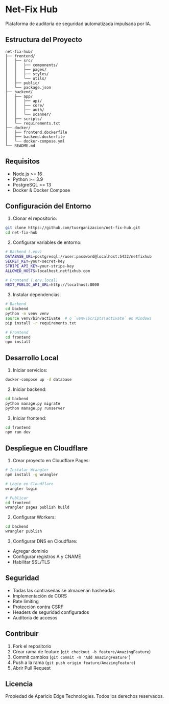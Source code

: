 # Net-Fix Hub

Plataforma de auditoría de seguridad automatizada impulsada por IA.

## Estructura del Proyecto

```
net-fix-hub/
├── frontend/
│   ├── src/
│   │   ├── components/
│   │   ├── pages/
│   │   ├── styles/
│   │   └── utils/
│   ├── public/
│   └── package.json
├── backend/
│   ├── app/
│   │   ├── api/
│   │   ├── core/
│   │   ├── auth/
│   │   └── scanner/
│   ├── scripts/
│   └── requirements.txt
├── docker/
│   ├── frontend.dockerfile
│   ├── backend.dockerfile
│   └── docker-compose.yml
└── README.md
```

## Requisitos

- Node.js >= 16
- Python >= 3.9
- PostgreSQL >= 13
- Docker & Docker Compose

## Configuración del Entorno

1. Clonar el repositorio:
```bash
git clone https://github.com/tuorganizacion/net-fix-hub.git
cd net-fix-hub
```

2. Configurar variables de entorno:
```bash
# Backend (.env)
DATABASE_URL=postgresql://user:password@localhost:5432/netfixhub
SECRET_KEY=your-secret-key
STRIPE_API_KEY=your-stripe-key
ALLOWED_HOSTS=localhost,netfixhub.com

# Frontend (.env.local)
NEXT_PUBLIC_API_URL=http://localhost:8000
```

3. Instalar dependencias:
```bash
# Backend
cd backend
python -m venv venv
source venv/bin/activate  # o `venv\Scripts\activate` en Windows
pip install -r requirements.txt

# Frontend
cd frontend
npm install
```

## Desarrollo Local

1. Iniciar servicios:
```bash
docker-compose up -d database
```

2. Iniciar backend:
```bash
cd backend
python manage.py migrate
python manage.py runserver
```

3. Iniciar frontend:
```bash
cd frontend
npm run dev
```

## Despliegue en Cloudflare

1. Crear proyecto en Cloudflare Pages:
```bash
# Instalar Wrangler
npm install -g wrangler

# Login en Cloudflare
wrangler login

# Publicar
cd frontend
wrangler pages publish build
```

2. Configurar Workers:
```bash
cd backend
wrangler publish
```

3. Configurar DNS en Cloudflare:
- Agregar dominio
- Configurar registros A y CNAME
- Habilitar SSL/TLS

## Seguridad

- Todas las contraseñas se almacenan hasheadas
- Implementación de CORS
- Rate limiting
- Protección contra CSRF
- Headers de seguridad configurados
- Auditoría de accesos

## Contribuir

1. Fork el repositorio
2. Crear rama de feature (`git checkout -b feature/AmazingFeature`)
3. Commit cambios (`git commit -m 'Add AmazingFeature'`)
4. Push a la rama (`git push origin feature/AmazingFeature`)
5. Abrir Pull Request

## Licencia

Propiedad de Aparicio Edge Technologies. Todos los derechos reservados.
